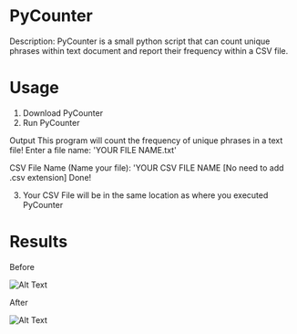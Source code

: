 # PyCounter
Description:
PyCounter is a small python script that can count unique phrases within text document and report their frequency within a CSV file.

# Usage

1. Download PyCounter
2. Run PyCounter

Output
This program will count the frequency of unique phrases in a text file!
Enter a file name: 'YOUR FILE NAME.txt'

CSV File Name (Name your file): 'YOUR CSV FILE NAME     [No need to add .csv extension]
Done!

3. Your CSV File will be in the same location as where you executed PyCounter

# Results

Before

![Alt Text](C:\Users\Atippy\Desktop\Blog\Pictures\Example_Usage_PyCounter.PNG)

After

![Alt Text](C:\Users\Atippy\Desktop\Blog\Pictures\PyCounter_csv.PNG)
